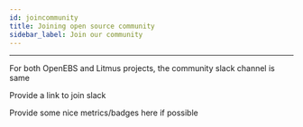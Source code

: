```yaml
---
id: joincommunity
title: Joining open source community
sidebar_label: Join our community
---
```


------

For both OpenEBS and Litmus projects, the community slack channel is same

Provide a link to join slack



Provide some nice metrics/badges here if possible